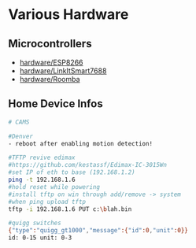 # Various Hardware
## Microcontrollers
* [hardware/ESP8266](hardware/ESP8266.md)
* [hardware/LinkItSmart7688](hardware/LinkItSmart7688.md)
* [hardware/Roomba](hardware/Roomba.md)

## Home Device Infos
```bash
# CAMS

#Denver
- reboot after enabling motion detection!

#TFTP revive edimax
#https://github.com/kestassf/Edimax-IC-3015Wn
#set IP of eth to base (192.168.1.2)
ping -t 192.168.1.6
#hold reset while powering
#install tftp on win through add/remove -> system
#when ping upload tftp
tftp -i 192.168.1.6 PUT c:\blah.bin

#quigg switches
{"type":"quigg_gt1000","message":{"id":0,"unit":0}}
id: 0-15 unit: 0-3
```
